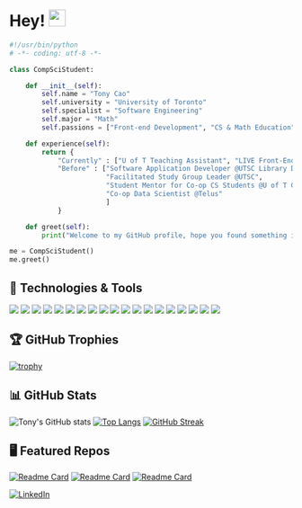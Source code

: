 # Hey! <img src="https://raw.githubusercontent.com/MartinHeinz/MartinHeinz/master/wave.gif" width="30px">

```python
#!/usr/bin/python
# -*- coding: utf-8 -*-

class CompSciStudent:

    def __init__(self):
        self.name = "Tony Cao"
        self.university = "University of Toronto"
        self.specialist = "Software Engineering"
        self.major = "Math"
        self.passions = ["Front-end Development", "CS & Math Education", "Baking"]

    def experience(self):
        return {
            "Currently" : ["U of T Teaching Assistant", "LIVE Front-End Developer"],
            "Before" : ["Software Application Developer @UTSC Library Digital Scholarship Unit",
                        "Facilitated Study Group Leader @UTSC",
                        "Student Mentor for Co-op CS Students @U of T Co-op Student Association",
                        "Co-op Data Scientist @Telus"
                        ]
            }

    def greet(self):
        print("Welcome to my GitHub profile, hope you found something interesting!")

me = CompSciStudent()
me.greet()

```

## 🔧 Technologies & Tools

![](https://img.shields.io/badge/Code-Python-informational?style=flat&logo=python&logoColor=white&color=2bbc8a)
![](https://img.shields.io/badge/Code-Java-informational?style=flat&logo=java&logoColor=white&color=2bbc8a)
![](https://img.shields.io/badge/Code-JavaScipt-informational?style=flat&logo=javascript&logoColor=white&color=2bbc8a)
![](https://img.shields.io/badge/Code-C-informational?style=flat&logo=c&logoColor=white&color=2bbc8a)
![](https://img.shields.io/badge/Code-PostgreSQL-informational?style=flat&logo=postgresql&logoColor=white&color=2bbc8a)
![](https://img.shields.io/badge/Code-HTML-informational?style=flat&logo=html5&logoColor=white&color=2bbc8a)
![](https://img.shields.io/badge/Code-CSS-informational?style=flat&logo=css3&logoColor=white&color=2bbc8a)
![](https://img.shields.io/badge/Code-Racket-informational?style=flat&logo=racket&logoColor=white&color=2bbc8a)
![](https://img.shields.io/badge/Code-Haskell-informational?style=flat&logo=haskell&logoColor=white&color=2bbc8a)
![](https://img.shields.io/badge/Editor-VS_Code-informational?style=flat&logo=visualstudiocode&logoColor=white&color=2bbc8a)
![](https://img.shields.io/badge/Framework-Angular-informational?style=flat&logo=angularjs&logoColor=white&color=2bbc8a)
![](https://img.shields.io/badge/Tools-Git-informational?style=flat&logo=github&logoColor=white&color=2bbc8a)
![](https://img.shields.io/badge/Tools-Subversion-informational?style=flat&logo=subversion&logoColor=white&color=2bbc8a)
![](https://img.shields.io/badge/Tools-Jira-informational?style=flat&logo=jira&logoColor=white&color=2bbc8a)
![](https://img.shields.io/badge/Tools-Confluence-informational?style=flat&logo=confluence&logoColor=white&color=2bbc8a)
![](https://img.shields.io/badge/Tools-Figma-informational?style=flat&logo=figma&logoColor=white&color=2bbc8a)
![](https://img.shields.io/badge/Tools-Drupal-informational?style=flat&logo=drupal&logoColor=white&color=2bbc8a)
![](https://img.shields.io/badge/Tools-VirtualBox-informational?style=flat&logo=virtualbox&logoColor=white&color=2bbc8a)
![](https://img.shields.io/badge/Tools-LaTex-informational?style=flat&logo=latex&logoColor=white&color=2bbc8a)

## 🏆 GitHub Trophies

[![trophy](https://github-profile-trophy.vercel.app/?username=t-cao19&theme=onedark)](https://github.com/ryo-ma/github-profile-trophy)

## 📊 GitHub Stats

![Tony's GitHub stats](https://github-readme-stats.vercel.app/api?username=t-cao19&count_private=true&hide=stars&show_icons=true&theme=dracula)
[![Top Langs](https://github-readme-stats.vercel.app/api/top-langs/?username=t-cao19&layout=compact&theme=dracula)](https://github.com/anuraghazra/github-readme-stats)
[![GitHub Streak](https://github-readme-streak-stats.herokuapp.com/?user=t-cao19&theme=dracula)](https://git.io/streak-stats)

## 🖥 Featured Repos

[![Readme Card](https://github-readme-stats.vercel.app/api/pin/?username=t-cao19&repo=team_08-project&show_owner=true&theme=dracula)](https://github.com/t-cao19/team_08-project)
[![Readme Card](https://github-readme-stats.vercel.app/api/pin/?username=t-cao19&repo=islandora_riprap&show_owner=true&theme=dracula)](https://github.com/t-cao19/islandora_riprap)
[![Readme Card](https://github-readme-stats.vercel.app/api/pin/?username=t-cao19&repo=t-cao19.github.io&show_owner=true&theme=dracula)](https://github.com/t-cao19/t-cao19.github.io)

[![LinkedIn](https://img.shields.io/badge/LinkedIn-0077B5?style=for-the-badge&logo=linkedin&logoColor=white)](https://www.linkedin.com/in/tony-cao19/)
